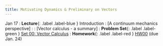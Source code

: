 ```yaml
---
title: Motivating Dynamics & Preliminary on Vectors
---
```


Jan 17
: **Lecture**{: .label .label-blue } Introduction
  : [A continuum mechanics perspective]
: : [Vector calculus - a summary]
: **Problem Set**{: .label .label-green } [Set 00: Vector Calculus](#)
: **Homework**{: .label .label-red } [HW00](#) (due Jan. 24)
